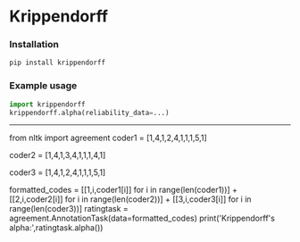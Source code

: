 


# Krippendorff


### Installation

```bash
pip install krippendorff
```


### Example usage

```python
import krippendorff
krippendorff.alpha(reliability_data=...)
```


------------------------------------------------------------------

from nltk import agreement
coder1 = [1,4,1,2,4,1,1,1,5,1]

coder2 = [1,4,1,3,4,1,1,1,4,1]

coder3 = [1,4,1,2,4,1,1,1,5,1]

formatted_codes = [[1,i,coder1[i]] for i in range(len(coder1))] + [[2,i,coder2[i]] for i in range(len(coder2))]  + [[3,i,coder3[i]] for i in range(len(coder3))]
ratingtask = agreement.AnnotationTask(data=formatted_codes)
print('Krippendorff\'s alpha:',ratingtask.alpha())


